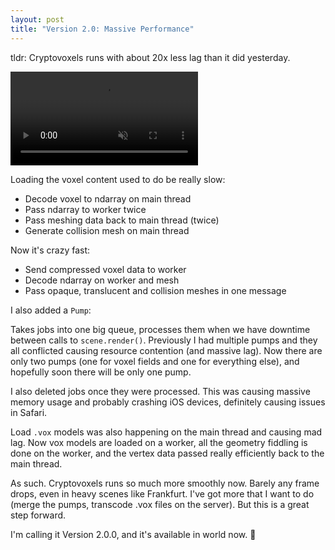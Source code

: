 ```yaml
---
layout: post
title: "Version 2.0: Massive Performance"
---
```


tldr: Cryptovoxels runs with about 20x less lag than it did yesterday.

<video src="https://cdn.discordapp.com/attachments/431671342044020749/633788526646919168/mad-speed.mov" autoplay loop muted></video>

Loading the voxel content used to do be really slow:

* Decode voxel to ndarray on main thread
* Pass ndarray to worker twice
* Pass meshing data back to main thread (twice)
* Generate collision mesh on main thread

Now it's crazy fast:

* Send compressed voxel data to worker
* Decode ndarray on worker and mesh
* Pass opaque, translucent and collision meshes in one message

I also added a `Pump`:

Takes jobs into one big queue, processes them when we have downtime between calls to `scene.render()`. Previously I had multiple pumps and they all conflicted causing resource contention (and massive lag). Now there are only two pumps (one for voxel fields and one for everything else), and hopefully soon there will be only one pump.

I also deleted jobs once they were processed. This was causing massive memory usage and probably crashing iOS devices, definitely causing issues in Safari.

Load `.vox` models was also happening on the main thread and causing mad lag. Now vox models are loaded on a worker, all the geometry fiddling is done on the worker, and the vertex data passed really efficiently back to the main thread.

As such. Cryptovoxels runs so much more smoothly now. Barely any frame drops, even in heavy scenes like Frankfurt. I've got more that I want to do (merge the pumps, transcode .vox files on the server). But this is a great step forward.

I'm calling it Version 2.0.0, and it's available in world now. 🦑